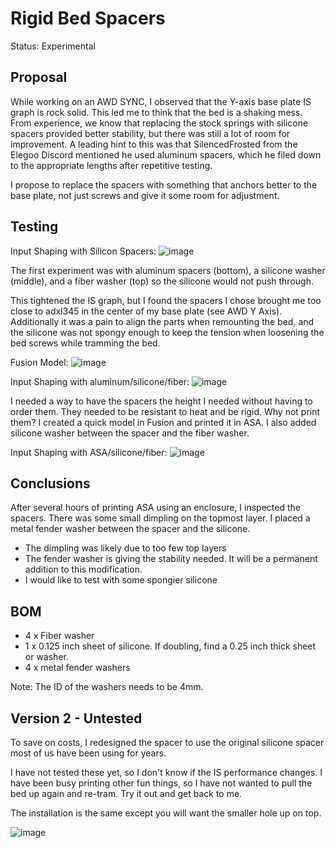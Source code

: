 # Rigid Bed Spacers
Status: Experimental

## Proposal
While working on an AWD SYNC, I observed that the Y-axis base plate IS graph is rock solid. This led me to think that the bed is a shaking mess. From experience, we know that replacing the stock springs with silicone spacers provided better stability, but there was still a lot of room for improvement. A leading hint to this was that SilencedFrosted from the Elegoo Discord mentioned he used aluminum spacers, which he filed down to the appropriate lengths after repetitive testing.

I propose to replace the spacers with something that anchors better to the base plate, not just screws and give it some room for adjustment. 

## Testing

Input Shaping with Silicon Spacers:
![image](https://github.com/user-attachments/assets/3c144684-910d-41be-a6ea-eccfe320a5ad)

The first experiment was with aluminum spacers (bottom), a silicone washer (middle), and a fiber washer (top) so the silicone would not push through.

This tightened the IS graph, but I found the spacers I chose brought me too close to adxl345 in the center of my base plate (see AWD Y Axis). Additionally it was a pain to align the parts when remounting the bed, and the silicone was not spongy enough to keep the tension when loosening the bed screws while tramming the bed.

Fusion Model:
![image](https://github.com/user-attachments/assets/50d88841-5f0e-4206-a14d-3b4a5703a5df)

Input Shaping with aluminum/silicone/fiber:
![image](https://github.com/user-attachments/assets/d35fe255-1e2c-4696-9c63-de679106c35f)

I needed a way to have the spacers the height I needed without having to order them. They needed to be resistant to heat and be rigid. Why not print them? I created a quick model in Fusion and printed it in ASA. I also added silicone washer between the spacer and the fiber washer.

Input Shaping with ASA/silicone/fiber:
![image](https://github.com/user-attachments/assets/161dd943-3e31-4c17-af58-3659359ab71f)

## Conclusions
After several hours of printing ASA using an enclosure, I inspected the spacers. There was some small dimpling on the topmost layer. I placed a metal fender washer between the spacer and the silicone.
- The dimpling was likely due to too few top layers
- The fender washer is giving the stability needed. It will be a permanent addition to this modification.
- I would like to test with some spongier silicone

## BOM
- 4 x Fiber washer
- 1 x 0.125 inch sheet of silicone. If doubling, find a 0.25 inch thick sheet or washer.
- 4 x metal fender washers

Note: The ID of the washers needs to be 4mm.  

## Version 2 - Untested
To save on costs, I redesigned the spacer to use the original silicone spacer most of us have been using for years. 

I have not tested these yet, so I don't know if the IS performance changes. I have been busy printing other fun things, so I have not wanted to pull the bed up again and re-tram. Try it out and get back to me.

The installation is the same except you will want the smaller hole up on top.

![image](https://github.com/user-attachments/assets/cdc80bd3-775d-4c0a-9e62-25833e003e54)



